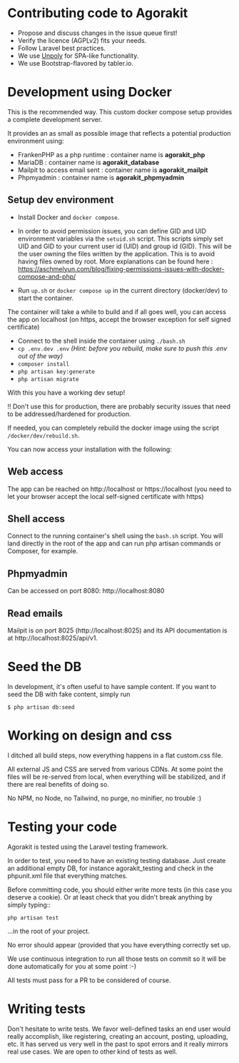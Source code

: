 # Contributing code to Agorakit

- Propose and discuss changes in the issue queue first!
- Verify the licence (AGPLv2) fits your needs.
- Follow Laravel best practices.
- We use [Unpoly](https://unpoly.com/) for SPA-like functionality.
- We use Bootstrap-flavored by tabler.io.

# Development using Docker
This is the recommended way. This custom docker compose setup provides a complete development server.

It provides an as small as possible image that reflects a potential production environment using:

- FrankenPHP as a php runtime : container name is **agorakit_php**
- MariaDB : container name is **agorakit_database**
- Mailpit to access email sent : container name is **agorakit_mailpit**
- Phpmyadmin : container name is **agorakit_phpmyadmin**


## Setup dev environment
- Install Docker and `docker compose`.

- In order to avoid permission issues, you can define GID and UID environment variables via the `setuid.sh` script. This scripts simply set UID and GID to your current user id (UID) and group id (GID). This will be the user owning the files written by the application. This is to avoid having files owned by root. More explanations can be found here : https://aschmelyun.com/blog/fixing-permissions-issues-with-docker-compose-and-php/

- Run `up.sh` or `docker compose up` in the current directory (docker/dev) to start the container.

The container will take a while to build and if all goes well, you can access the app on localhost (on https, accept the browser exception for self signed certificate)

- Connect to the shell inside the container using `./bash.sh`
- `cp .env.dev .env` _(Hint: before you rebuild, make sure to push this .env out of the way)_
- `composer install`
- `php artisan key:generate`
- `php artisan migrate`

With this you have a working dev setup!

!! Don't use this for production, there are probably security issues that need to be addressed/hardened for production.

If needed, you can completely rebuild the docker image using the script `/docker/dev/rebuild.sh`.

You can now access your installation with the following: 

## Web access
The app can be reached on http://localhost or https://localhost (you need to let your browser accept the local self-signed certificate with https)

## Shell access
Connect to the running container's shell using the `bash.sh` script. You will land directly in the root of the app and can run php artisan commands or Composer, for example.

## Phpmyadmin
Can be accessed on port 8080: http://localhost:8080

## Read emails
Mailpit is on port 8025 (http://localhost:8025) and its API documentation is at http://localhost:8025/api/v1.

# Seed the DB 
In development, it's often useful to have sample content. If you want to seed the DB with fake content, simply run

    $ php artisan db:seed

# Working on design and css
I ditched all build steps, now everything happens in a flat custom.css file.

All external JS and CSS are served from various CDNs. At some point the files will be re-served from local, when everything will be stabilized, and if there are real benefits of doing so.

No NPM, no Node, no Tailwind, no purge, no minifier, no trouble :)

# Testing your code
Agorakit is tested using the Laravel testing framework.

In order to test, you need to have an existing testing database. Just create an additional empty DB, for instance agorakit_testing and check in the phpunit.xml file that everything matches.

Before committing code, you should either write more tests (in this case you deserve a cookie). Or at least check that you didn't break anything by simply typing::

    php artisan test

...in the root of your project.

No error should appear (provided that you have everything correctly set up.

We use continuous integration to run all those tests on commit so it will be done automatically for you at some point :-)

All tests must pass for a PR to be considered of course.

# Writing tests
Don't hesitate to write tests. We favor well-defined tasks an end user would really accomplish, like registering, creating an account, posting, uploading, etc. It has served us very well in the past to spot errors and it really mirrors real use cases. We are open to other kind of tests as well.

